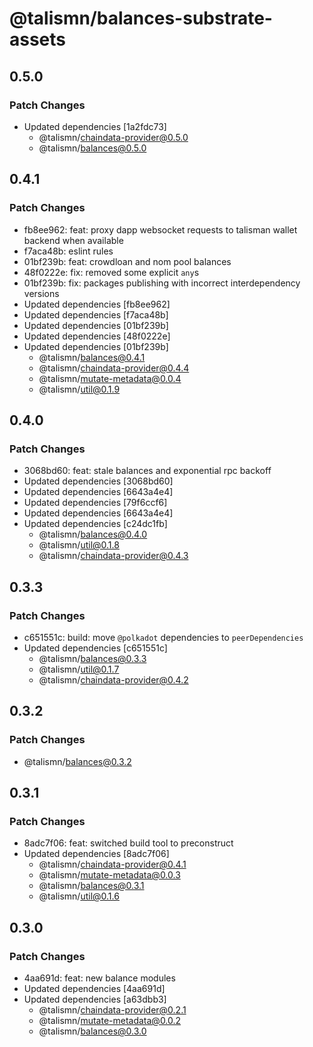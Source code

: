 # @talismn/balances-substrate-assets

## 0.5.0

### Patch Changes

- Updated dependencies [1a2fdc73]
  - @talismn/chaindata-provider@0.5.0
  - @talismn/balances@0.5.0

## 0.4.1

### Patch Changes

- fb8ee962: feat: proxy dapp websocket requests to talisman wallet backend when available
- f7aca48b: eslint rules
- 01bf239b: feat: crowdloan and nom pool balances
- 48f0222e: fix: removed some explicit `any`s
- 01bf239b: fix: packages publishing with incorrect interdependency versions
- Updated dependencies [fb8ee962]
- Updated dependencies [f7aca48b]
- Updated dependencies [01bf239b]
- Updated dependencies [48f0222e]
- Updated dependencies [01bf239b]
  - @talismn/balances@0.4.1
  - @talismn/chaindata-provider@0.4.4
  - @talismn/mutate-metadata@0.0.4
  - @talismn/util@0.1.9

## 0.4.0

### Patch Changes

- 3068bd60: feat: stale balances and exponential rpc backoff
- Updated dependencies [3068bd60]
- Updated dependencies [6643a4e4]
- Updated dependencies [79f6ccf6]
- Updated dependencies [6643a4e4]
- Updated dependencies [c24dc1fb]
  - @talismn/balances@0.4.0
  - @talismn/util@0.1.8
  - @talismn/chaindata-provider@0.4.3

## 0.3.3

### Patch Changes

- c651551c: build: move `@polkadot` dependencies to `peerDependencies`
- Updated dependencies [c651551c]
  - @talismn/balances@0.3.3
  - @talismn/util@0.1.7
  - @talismn/chaindata-provider@0.4.2

## 0.3.2

### Patch Changes

- @talismn/balances@0.3.2

## 0.3.1

### Patch Changes

- 8adc7f06: feat: switched build tool to preconstruct
- Updated dependencies [8adc7f06]
  - @talismn/chaindata-provider@0.4.1
  - @talismn/mutate-metadata@0.0.3
  - @talismn/balances@0.3.1
  - @talismn/util@0.1.6

## 0.3.0

### Patch Changes

- 4aa691d: feat: new balance modules
- Updated dependencies [4aa691d]
- Updated dependencies [a63dbb3]
  - @talismn/chaindata-provider@0.2.1
  - @talismn/mutate-metadata@0.0.2
  - @talismn/balances@0.3.0
